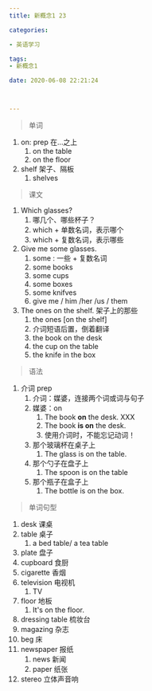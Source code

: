 ```yaml
---
title: 新概念1 23

categories: 

- 英语学习

tags: 
- 新概念1

date: 2020-06-08 22:21:24



---
```


>单词

<!-- more -->

1. on: prep 在...之上
   1. on the table
   2. on the floor
2. shelf 架子、隔板
   1. shelves

> 课文

1. Which glasses?
   1. 哪几个、哪些杯子？
   2. which + 单数名词，表示哪个
   3. which + 复数名词，表示哪些
2. Give me some glasses.
   1. some : 一些 + 复数名词
   2. some books
   3. some cups
   4. some boxes
   5. some knifves
   6. give me / him /her /us / them
3. The ones on the shelf. 架子上的那些
   1. the ones [on the shelf] 
   2. 介词短语后置，倒着翻译
   3. the book on the desk
   4. the cup on the table
   5. the knife in the box

> 语法

1. 介词  prep
   1. 介词：媒婆，连接两个词或词与句子
   2. 媒婆：on
      1. The book **on** the desk.  XXX
      2. The book **is on** the desk.
      3. 使用介词时，不能忘记动词！
   3. 那个玻璃杯在桌子上
      1. The glass is on the table.
   4. 那个勺子在盘子上
      1. The spoon is on the table
   5. 那个瓶子在盒子上
      1. The bottle is on the box.

> 单词句型

1. desk 课桌
2. table 桌子
   1. a bed table/ a tea table
3. plate 盘子
4. cupboard 食厨
5. cigarette 香烟
6. television 电视机
   1. TV
7. floor 地板
   1. It's on the floor.
8. dressing table 梳妆台
9. magazing 杂志
10. beg 床
11. newspaper 报纸
    1. news 新闻
    2. paper 纸张
12. stereo 立体声音响

